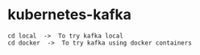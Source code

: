 # kubernetes-kafka

```
cd local  ->  To try kafka local
cd docker  ->  To try kafka using docker containers
```